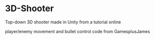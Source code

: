 # 3D-Shooter
Top-down 3D shooter made in Unity from a tutorial online

player/enemy movement and bullet control code from GamesplusJames
